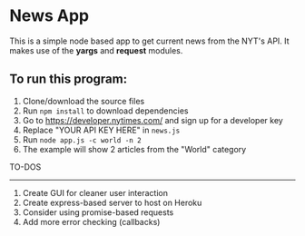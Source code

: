 # News App

This is a simple node based app to get current news from the NYT's API. It makes use of the **yargs** and **request** modules.

To run this program:
------
1. Clone/download the source files
2. Run `npm install` to download dependencies
3. Go to https://developer.nytimes.com/ and sign up for a developer key
4. Replace "YOUR API KEY HERE" in `news.js`
5. Run `node app.js -c world -n 2`
6. The example will show 2 articles from the "World" category


TO-DOS
***
1. Create GUI for cleaner user interaction
2. Create express-based server to host on Heroku
3. Consider using promise-based requests
4. Add more error checking (callbacks)
